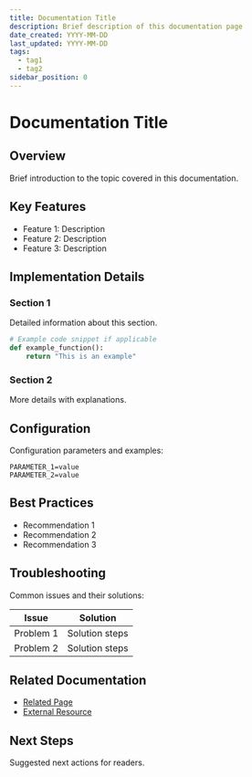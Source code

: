 ```yaml
---
title: Documentation Title
description: Brief description of this documentation page
date_created: YYYY-MM-DD
last_updated: YYYY-MM-DD
tags:
  - tag1
  - tag2
sidebar_position: 0
---
```


# Documentation Title

## Overview

Brief introduction to the topic covered in this documentation.

## Key Features

- Feature 1: Description
- Feature 2: Description
- Feature 3: Description

## Implementation Details

### Section 1

Detailed information about this section.

```python
# Example code snippet if applicable
def example_function():
    return "This is an example"
```

### Section 2

More details with explanations.

## Configuration

Configuration parameters and examples:

```
PARAMETER_1=value
PARAMETER_2=value
```

## Best Practices

- Recommendation 1
- Recommendation 2
- Recommendation 3

## Troubleshooting

Common issues and their solutions:

| Issue | Solution |
|-------|----------|
| Problem 1 | Solution steps |
| Problem 2 | Solution steps |

## Related Documentation

- [Related Page](./related.md)
- [External Resource](https://example.com)

## Next Steps

Suggested next actions for readers. 